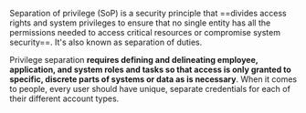 
Separation of privilege (SoP) is a security principle that ==divides access rights and system privileges to ensure that no single entity has all the permissions needed to access critical resources or compromise system security==. It's also known as separation of duties.

Privilege separation **requires defining and delineating employee, application, and system roles and tasks so that access is only granted to specific, discrete parts of systems or data as is necessary**. When it comes to people, every user should have unique, separate credentials for each of their different account types.

